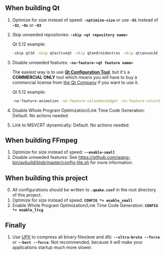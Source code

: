 ## When building Qt
1. Optimize for size instead of speed: **`-optimize-size`** or use **`-O1`** instead of **`-O2`**, **`-Ox`** or **`-O3`**
2. Skip unneeded repositories: **`-skip <qt repository name>`**

   Qt 5.12 example:
   ```bat
   -skip qt3d -skip qtactiveqt -skip qtandroidextras -skip qtcanvas3d -skip qtcharts -skip qtconnectivity -skip qtdatavis3d -skip qtdeclarative -skip qtdoc -skip qtgamepad -skip qtgraphicaleffects -skip qtimageformats -skip qtlocation -skip qtmacextras -skip qtmultimedia -skip qtnetworkauth -skip qtpurchasing -skip qtquickcontrols -skip qtquickcontrols2 -skip qtremoteobjects -skip qtscript -skip qtscxml -skip qtsensors -skip qtserialbus -skip qtserialport -skip qtspeech -skip qttools -skip qttranslations -skip qtvirtualkeyboard -skip qtwayland -skip qtwebchannel -skip qtwebengine -skip qtwebglplugin -skip qtwebsockets -skip qtwebview -skip qtx11extras -skip qtxmlpatterns
   ```
3. Disable unneeded features: **`-no-feature-<qt feature name>`**

   The easiest way is to use [**Qt Configuration Tool**](https://doc.qt.io/QtForDeviceCreation/qt-configuration-tool.html), but it's a **COMMERCIAL ONLY** tool which means you will have to buy a commercial license from [the Qt Company](https://www.qt.io/) if you want to use it.

   Qt 5.12 example:
   ```bat
   -no-feature-animation -no-feature-calendarwidget -no-feature-colordialog -no-feature-commandlinkbutton -no-feature-concurrent -no-feature-datetimeedit -no-feature-dial -no-feature-dockwidget -no-feature-fontcombobox -no-feature-fontdialog -no-feature-future -no-feature-gestures -no-feature-im -no-feature-keysequenceedit -no-feature-lcdnumber -no-feature-mdiarea -no-feature-pdf -no-feature-progressdialog -no-feature-sha3-fast -no-feature-splashscreen -no-feature-statusbar -no-feature-statustip -no-feature-syntaxhighlighter -no-feature-textodfwriter -no-feature-tuiotouch -no-feature-undocommand -no-feature-undogroup -no-feature-undostack -no-feature-undoview -no-feature-whatsthis -no-feature-wizard -no-feature-contextmenu -no-feature-effects -no-feature-errormessage -no-feature-mainwindow -no-feature-toolbar -no-feature-toolbox -no-feature-tooltip -no-feature-printdialog -no-feature-printer -no-feature-printpreviewdialog -no-feature-printpreviewwidget -no-feature-imageformatplugin -no-feature-cups -no-feature-iconv -no-feature-graphicseffect
   ```
4. Disable Whole Program Optimization/Link Time Code Generation: Default. No actions needed.
5. Link to MSVCRT dynamically: Default. No actions needed.
## When building FFmpeg
1. Optimize for size instead of speed: **`--enable-small`**
2. Disable unneeded features: See https://github.com/wang-bin/avbuild/blob/master/config-lite.sh for more information.
## When building this project
0. All configurations should be written to **`.qmake.conf`** in the root directory of this project.
1. Optimize for size instead of speed: **`CONFIG *= enable_small`**
2. Enable Whole Program Optimization/Link Time Code Generation: **`CONFIG *= enable_ltcg`**
## Finally
1. Use [UPX](https://upx.github.io/) to compress all binary files(exe and dll): **`--ultra-brute --force`** or **`--best --force`**. Not recommended, because it will make your applications startup much more slower.
